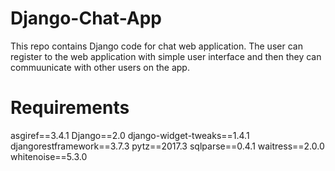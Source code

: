 Django-Chat-App
===============

This repo contains Django code for chat web application. The user can register to the web application with simple user interface and then they can commuunicate with other users on the app.


Requirements
============
asgiref==3.4.1
Django==2.0
django-widget-tweaks==1.4.1
djangorestframework==3.7.3
pytz==2017.3
sqlparse==0.4.1
waitress==2.0.0
whitenoise==5.3.0
